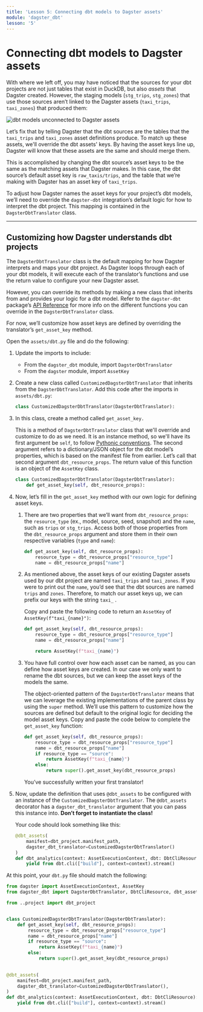 ```yaml
---
title: 'Lesson 5: Connecting dbt models to Dagster assets'
module: 'dagster_dbt'
lesson: '5'
---
```


# Connecting dbt models to Dagster assets

With where we left off, you may have noticed that the sources for your dbt projects are not just tables that exist in DuckDB, but also *assets* that Dagster created. However, the staging models (`stg_trips`, `stg_zones`) that use those sources aren’t linked to the Dagster assets (`taxi_trips`, `taxi_zones`) that produced them:

![dbt models unconnected to Dagster assets](/images/dagster-dbt/lesson-5/unconnected-sources-assets.png)

Let’s fix that by telling Dagster that the dbt sources are the tables that the `taxi_trips` and `taxi_zones` asset definitions produce. To match up these assets, we'll override the dbt assets' keys. By having the asset keys line up, Dagster will know that these assets are the same and should merge them.

This is accomplished by changing the dbt source’s asset keys to be the same as the matching assets that Dagster makes. In this case, the dbt source’s default asset key is `raw_taxis/trips`, and the table that we’re making with Dagster has an asset key of `taxi_trips`.

To adjust how Dagster names the asset keys for your project’s dbt models, we’ll need to override the `dagster-dbt` integration’s default logic for how to interpret the dbt project. This mapping is contained in the `DagsterDbtTranslator` class.

---

## Customizing how Dagster understands dbt projects

The `DagsterDbtTranslator` class is the default mapping for how Dagster interprets and maps your dbt project. As Dagster loops through each of your dbt models, it will execute each of the translator’s functions and use the return value to configure your new Dagster asset.

However, you can override its methods by making a new class that inherits from and provides your logic for a dbt model. Refer to the `dagster-dbt` package’s [API Reference](https://docs.dagster.io/_apidocs/libraries/dagster-dbt#dagster_dbt.DagsterDbtTranslator) for more info on the different functions you can override in the `DagsterDbtTranslator` class.

For now, we’ll customize how asset keys are defined by overriding the translator’s `get_asset_key` method.

Open the `assets/dbt.py` file and do the following:

1. Update the imports to include:
   - From the `dagster_dbt` module, import `DagsterDbtTranslator`
   - From the `dagster` module, import `AssetKey`

2. Create a new class called `CustomizedDagsterDbtTranslator` that inherits from the `DagsterDbtTranslator`. Add this code after the imports in `assets/dbt.py`:
    
   ```python
   class CustomizedDagsterDbtTranslator(DagsterDbtTranslator):
   ```
    
3. In this class, create a method called `get_asset_key.`

   This is a method of `DagsterDbtTranslator` class that we'll override and customize to do as we need. It is an instance method, so we'll have its first argument be `self`, to follow [Pythonic conventions](https://builtin.com/software-engineering-perspectives/python-guide). The second argument refers to a dictionary/JSON object for the dbt model’s properties, which is based on the manifest file from earlier. Let’s call that second argument `dbt_resource_props`. The return value of this function is an object of the `AssetKey` class.
    
    ```python
    class CustomizedDagsterDbtTranslator(DagsterDbtTranslator):
        def get_asset_key(self, dbt_resource_props):
    ```
    
4. Now, let’s fill in the `get_asset_key` method with our own logic for defining asset keys.
    
   1. There are two properties that we’ll want from `dbt_resource_props`: the `resource_type` (ex., model, source, seed, snapshot) and the `name`, such as `trips` or `stg_trips`. Access both of those properties from the `dbt_resource_props` argument and store them in their own respective variables (`type` and `name`):
       
      ```python
      def get_asset_key(self, dbt_resource_props):
          resource_type = dbt_resource_props["resource_type"]
          name = dbt_resource_props["name"]
      ```
        
   2. As mentioned above, the asset keys of our existing Dagster assets used by our dbt project are named `taxi_trips` and `taxi_zones`. If you were to print out the `name`, you’d see that the dbt sources are named `trips` and `zones`. Therefore, to match our asset keys up, we can prefix our keys with the string `taxi_` . 
   
      Copy and paste the following code to return an `AssetKey` of `AssetKey(f"taxi_{name}")`:
       
      ```python
      def get_asset_key(self, dbt_resource_props):
          resource_type = dbt_resource_props["resource_type"]
          name = dbt_resource_props["name"]
      
          return AssetKey(f"taxi_{name}")
      ```
        
   3. You have full control over how each asset can be named, as you can define how asset keys are created. In our case we only want to rename the dbt sources, but we can keep the asset keys of the models the same. 
   
      The object-oriented pattern of the `DagsterDbtTranslator` means that we can leverage the existing implementations of the parent class by using the `super` method. We’ll use this pattern to customize how the sources are defined but default to the original logic for deciding the model asset keys. Copy and paste the code below to complete the `get_asset_key` function:
       
      ```python
      def get_asset_key(self, dbt_resource_props):
          resource_type = dbt_resource_props["resource_type"]
          name = dbt_resource_props["name"]
          if resource_type == "source":
              return AssetKey(f"taxi_{name}")
          else:
              return super().get_asset_key(dbt_resource_props)
      ```
      
      You’ve successfully written your first translator! 
      
      

5. Now, update the definition that uses `@dbt_assets` to be configured with an instance of the `CustomizedDagsterDbtTranslator`. The `@dbt_assets` decorator has a `dagster_dbt_translator` argument that you can pass this instance into. **Don’t forget to instantiate the class!** 

   Your code should look something like this:

   ```python
   @dbt_assets(
       manifest=dbt_project.manifest_path,
       dagster_dbt_translator=CustomizedDagsterDbtTranslator()
   )
   def dbt_analytics(context: AssetExecutionContext, dbt: DbtCliResource):
       yield from dbt.cli(["build"], context=context).stream()
   ```

At this point, your `dbt.py` file should match the following:

```python
from dagster import AssetExecutionContext, AssetKey
from dagster_dbt import DagsterDbtTranslator, DbtCliResource, dbt_assets

from ..project import dbt_project


class CustomizedDagsterDbtTranslator(DagsterDbtTranslator):
    def get_asset_key(self, dbt_resource_props):
        resource_type = dbt_resource_props["resource_type"]
        name = dbt_resource_props["name"]
        if resource_type == "source":
            return AssetKey(f"taxi_{name}")
        else:
            return super().get_asset_key(dbt_resource_props)

        
@dbt_assets(
    manifest=dbt_project.manifest_path, 
    dagster_dbt_translator=CustomizedDagsterDbtTranslator(),
)
def dbt_analytics(context: AssetExecutionContext, dbt: DbtCliResource):
    yield from dbt.cli(["build"], context=context).stream()
```
